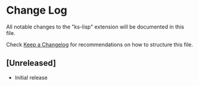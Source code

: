# Change Log

All notable changes to the "ks-lisp" extension will be documented in this file.

Check [Keep a Changelog](http://keepachangelog.com/) for recommendations on how to structure this file.

## [Unreleased]

- Initial release